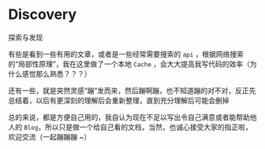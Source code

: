 # Discovery

探索与发现

有些是看到一些有用的文章，或者是一些经常需要搜索的 `api` ，根据网络搜索的“局部性原理”，我在这里做了一个本地 `Cache` ，会大大提高我写代码的效率（为什么感觉那么熟悉？？？）

还有一些，就是突然灵感“蹦”发而来，然后蹦啊蹦，也不知道蹦的对不对，反正先总结着，以后有更深刻的理解后会重新整理，直到充分理解后可能会删掉

总的来说，都是方便自己用的，我自认为现在不足以写出令自己满意或者能帮助他人的 `Blog`，所以只是做一个给自己看的文档，当然，也诚心接受大家的指正啦，欢迎交流（一起蹦蹦蹦 ~）
